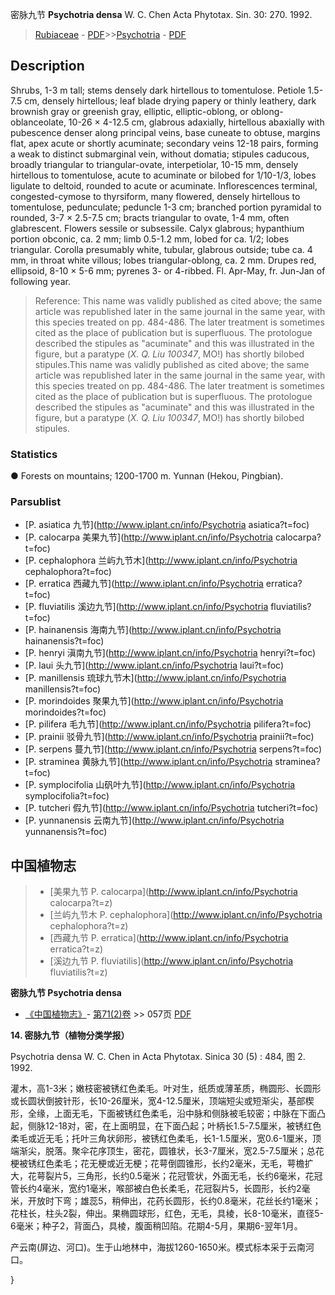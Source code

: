 密脉九节 **Psychotria densa** W. C. Chen Acta Phytotax. Sin. 30: 270. 1992.

> [Rubiaceae](http://www.iplant.cn/info/Rubiaceae?t=foc) - [PDF](http://www.iplant.cn/foc/pdf/Rubiaceae.pdf)>>[Psychotria](http://www.iplant.cn/info/Psychotria?t=foc) - [PDF](http://www.iplant.cn/foc/pdf/Psychotria.pdf)

## Description

Shrubs, 1-3 m tall; stems densely dark hirtellous to tomentulose. Petiole 1.5-7.5 cm, densely hirtellous; leaf blade drying papery or thinly leathery, dark brownish gray or greenish gray, elliptic, elliptic-oblong, or oblong-oblanceolate, 10-26 × 4-12.5 cm, glabrous adaxially, hirtellous abaxially with pubescence denser along principal veins, base cuneate to obtuse, margins flat, apex acute or shortly acuminate; secondary veins 12-18 pairs, forming a weak to distinct submarginal vein, without domatia; stipules caducous, broadly triangular to triangular-ovate, interpetiolar, 10-15 mm, densely hirtellous to tomentulose, acute to acuminate or bilobed for 1/10-1/3, lobes ligulate to deltoid, rounded to acute or acuminate. Inflorescences terminal, congested-cymose to thyrsiform, many flowered, densely hirtellous to tomentulose, pedunculate; peduncle 1-3 cm; branched portion pyramidal to rounded, 3-7 × 2.5-7.5 cm; bracts triangular to ovate, 1-4 mm, often glabrescent. Flowers sessile or subsessile. Calyx glabrous; hypanthium portion obconic, ca. 2 mm; limb 0.5-1.2 mm, lobed for ca. 1/2; lobes triangular. Corolla presumably white, tubular, glabrous outside; tube ca. 4 mm, in throat white villous; lobes triangular-oblong, ca. 2 mm. Drupes red, ellipsoid, 8-10 × 5-6 mm; pyrenes 3- or 4-ribbed. Fl. Apr-May, fr. Jun-Jan of following year.

> Reference: 
> This name was validly published as cited above; the same article was republished later in the same journal in the same year, with this species treated on pp. 484-486. The later treatment is sometimes cited as the place of publication but is superfluous. The protologue described the stipules as \"acuminate\" and this was illustrated in the figure, but a paratype (*X. Q. Liu 100347*, MO!) has shortly bilobed stipules.This name was validly published as cited above; the same article was republished later in the same journal in the same year, with this species treated on pp. 484-486. The later treatment is sometimes cited as the place of publication but is superfluous. The protologue described the stipules as \"acuminate\" and this was illustrated in the figure, but a paratype (*X. Q. Liu 100347*, MO!) has shortly bilobed stipules.

### Statistics
● Forests on mountains; 1200-1700 m. Yunnan (Hekou, Pingbian).

### Parsublist

* [P.  asiatica  九节](http://www.iplant.cn/info/Psychotria asiatica?t=foc)
* [P.  calocarpa  美果九节](http://www.iplant.cn/info/Psychotria calocarpa?t=foc)
* [P.  cephalophora  兰屿九节木](http://www.iplant.cn/info/Psychotria cephalophora?t=foc)
* [P.  erratica  西藏九节](http://www.iplant.cn/info/Psychotria erratica?t=foc)
* [P.  fluviatilis  溪边九节](http://www.iplant.cn/info/Psychotria fluviatilis?t=foc)
* [P.  hainanensis  海南九节](http://www.iplant.cn/info/Psychotria hainanensis?t=foc)
* [P.  henryi  滇南九节](http://www.iplant.cn/info/Psychotria henryi?t=foc)
* [P.  laui  头九节](http://www.iplant.cn/info/Psychotria laui?t=foc)
* [P.  manillensis  琉球九节木](http://www.iplant.cn/info/Psychotria manillensis?t=foc)
* [P.  morindoides  聚果九节](http://www.iplant.cn/info/Psychotria morindoides?t=foc)
* [P.  pilifera  毛九节](http://www.iplant.cn/info/Psychotria pilifera?t=foc)
* [P.  prainii  驳骨九节](http://www.iplant.cn/info/Psychotria prainii?t=foc)
* [P.  serpens  蔓九节](http://www.iplant.cn/info/Psychotria serpens?t=foc)
* [P.  straminea  黄脉九节](http://www.iplant.cn/info/Psychotria straminea?t=foc)
* [P.  symplocifolia  山矾叶九节](http://www.iplant.cn/info/Psychotria symplocifolia?t=foc)
* [P.  tutcheri  假九节](http://www.iplant.cn/info/Psychotria tutcheri?t=foc)
* [P.  yunnanensis  云南九节](http://www.iplant.cn/info/Psychotria yunnanensis?t=foc)

## 中国植物志

> * [美果九节  P.  calocarpa](http://www.iplant.cn/info/Psychotria calocarpa?t=z)
> * [兰屿九节木  P.  cephalophora](http://www.iplant.cn/info/Psychotria cephalophora?t=z)
> * [西藏九节  P.  erratica](http://www.iplant.cn/info/Psychotria erratica?t=z)
> * [溪边九节  P.  fluviatilis](http://www.iplant.cn/info/Psychotria fluviatilis?t=z)

**密脉九节 Psychotria densa**

* [《中国植物志》](http://www.iplant.cn/frps)- [第71(2)卷](http://www.iplant.cn/frps/vol/71(2)) >> 057页 [PDF](http://www.iplant.cn/frps/pdf/71(2)/057.pdf)

**14. 密脉九节（植物分类学报）**

Psychotria densa W. C. Chen in Acta Phytotax. Sinica 30 (5) : 484, 图 2. 1992.

灌木，高1-3米；嫩枝密被锈红色柔毛。叶对生，纸质或薄革质，椭圆形、长圆形或长圆状倒披针形，长10-26厘米，宽4-12.5厘米，顶端短尖或短渐尖，基部楔形，全缘，上面无毛，下面被锈红色柔毛，沿中脉和侧脉被毛较密；中脉在下面凸起，侧脉12-18对，密，在上面明显，在下面凸起；叶柄长1.5-7.5厘米，被锈红色柔毛或近无毛；托叶三角状卵形，被锈红色柔毛，长1-1.5厘米，宽0.6-1厘米，顶端渐尖，脱落。聚伞花序顶生，密花，圆锥状，长3-7厘米，宽2.5-7.5厘米；总花梗被锈红色柔毛；花无梗或近无梗；花萼倒圆锥形，长约2毫米，无毛，萼檐扩大，花萼裂片5，三角形，长约0.5毫米；花冠管状，外面无毛，长约6毫米，花冠管长约4毫米，宽约1毫米，喉部被白色长柔毛，花冠裂片5，长圆形，长约2毫米，开放时下弯；雄蕊5，稍伸出，花药长圆形，长约0.8毫米，花丝长约1毫米；花柱长，柱头2裂，伸出。果椭圆球形，红色，无毛，具棱，长8-10毫米，直径5-6毫米；种子2，背面凸，具棱，腹面稍凹陷。花期4-5月，果期6-翌年1月。

产云南(屏边、河口)。生于山地林中，海拔1260-1650米。模式标本采于云南河口。

}
